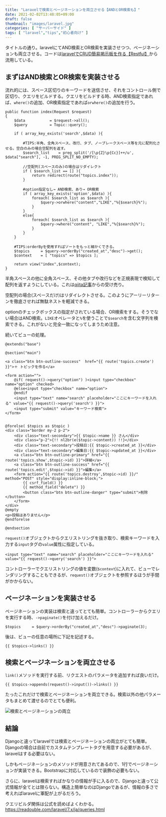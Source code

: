 ```yaml
---
title: "Laravelで検索とページネーションを両立させる【ANDとOR検索も】"
date: 2021-02-02T13:48:05+09:00
draft: false
thumbnail: "images/laravel.jpg"
categories: [ "サーバーサイド" ]
tags: [ "laravel","tips","初心者向け" ]
---
```



タイトルの通り。laravelにてAND検索とOR検索を実装させつつ、ページネーションも両立させる。コードは[laravelでCRUD簡易掲示板を作る【Restful】](/post/laravel-crud-restful/)から流用している。

## まずはAND検索とOR検索を実装させる

流れ的には、スペース区切りのキーワードを送信させ、それをコントロール側で区切り、クエリをビルドする。クエリをビルドする時、AND検索指定であれば、`where()`の追加、OR検索指定であれば`orwhere()`の追加を行う。


    public function index(Request $request)
    {   
        $data           = $request->all();
        $query          = Topic::query();
    
        if ( array_key_exists('search',$data) ){

            #TIPS:半角、全角スペース、改行、タブ、ノーブレークスペース等を元に配列化させる。空白のみの場合空配列を返す。
            $search_list    = preg_split('/[\p{Z}\p{Cc}]++/u', $data["search"], -1, PREG_SPLIT_NO_EMPTY);

            //空配列(スペースのみ)の場合はリダイレクト
            if ( $search_list == [] ){
                return redirect(route("topics.index"));
            }

            #option指定なし→ AND検索、あり→ OR検索
            if ( array_key_exists('option',$data) ){
                foreach( $search_list as $search ){
                    $query->orwhere("content","LIKE","%{$search}%");
                }   
            }
            else{
                foreach( $search_list as $search ){
                    $query->where("content", "LIKE","%{$search}%");
                }   
            }
        }

        #TIPS:orderByを使用すればソートをもっと細かくできる。
        $topics     = $query->orderBy("created_at","desc")->get();
        $context    = [ "topics" => $topics ];

        return view("index",$context);
    }

半角スペースの他に全角スペース、その他タブや改行などを正規表現で検知して配列を返すようにしている。これは[qiita記事](https://qiita.com/mpyw/items/a704cb900dfda0fc0331)からの受け売り。


空配列の場合(スペースだけ)はリダイレクトさせる。このようにアーリーリターンを徹底させれば無駄ネストを軽減できる。

optionのチェックボックスの指定がされている場合、OR検索をする。そうでない場合はAND検索。`LIKE`オペレータと`%`を使うことで`$search`を含む文字列を検索できる。これがないと完全一致になってしまうため注意。


続いてビューの処理。

    @extends("base")
    
    @section("main")
    
    <a class="btn btn-outline-success"  href="{{ route('topics.create') }}">＋ トピックを作る</a>
    
    <form action="">
        @if( request()->query("option") )<input type="checkbox" name="option" checked>
        @else<input type="checkbox" name="option">
        @endif
        <input type="text" name="search" placeholder="ここにキーワードを入れる" value="{{ request()->query('search') }}">
        <input type="submit" value="キーワード検索">
    </form>
    
    
    @forelse( $topics as $topic )
    <div class="border my-2 p-2">
        <div class="text-secondary">{{ $topic->name }} さん</div>
        <div class="p-2">{!! nl2br(e($topic->content)) !!}</div>
        <div class="text-secondary">投稿日:{{ $topic->created_at }}</div>
        <div class="text-secondary">編集日:{{ $topic->updated_at }}</div>
        <a class="btn btn-outline-primary" href="{{ route('topics.show',$topic->id) }}">詳細</a>
        <a class="btn btn-outline-success" href="{{ route('topics.edit',$topic->id) }}">編集</a>
        <form action="{{ route('topics.destroy',$topic->id) }}/" method="POST" style="display:inline-block;">
            {{ csrf_field() }}
            {{ method_field("delete") }}
            <button class="btn btn-outline-danger" type="submit">削除</button>
        </form>
    </div>
    @empty
    <p>投稿はありません</p>
    @endforelse
    
    @endsection

`request()`オブジェクトからクエリストリングを抜き取り、検索キーワードを入力する`input`タグの`value`属性に指定している。

    <input type="text" name="search" placeholder="ここにキーワードを入れる" value="{{ request()->query('search') }}">

コントローラーでクエリストリングの値を変数(`$context`)に入れて、ビューでレンダリングすることもできるが、`request()`オブジェクトを参照するほうが手間がかからない。


## ページネーションを実装させる

ページネーションの実装は検索と違ってとても簡単。コントローラーからクエリを実行する時、`->paginate()`を付け加えるだけ。

    $topics     = $query->orderBy("created_at","desc")->paginate(3);

後は、ビューの任意の場所に下記を記述する。

    {{ $topics->links() }}


## 検索とページネーションを両立させる

`link()`メソッドを実行する前、リクエストのパラメータを追加すれば良いだけ。

    {{ $topics->appends(request()->input())->links() }}

たったこれだけで検索とページネーションを両立できる。検索以外の他パラメータもまとめて渡せるのでとても便利。


<div class="img-center"><img src="/images/Screenshot from 2021-02-02 14-18-31.png" alt="検索とページネーションの両立"></div>


## 結論

Djangoと違ってlaravelでは検索とページネーションの両立がとても簡単。Djangoの場合は自前でカスタムテンプレートタグを用意する必要があるが、laravelはする必要はない。

しかもページネーションのメソッドが用意されてあるので、1行でページネーションが実装できる。Bootstrapに対応しているので装飾の必要もない。

さらに、laravelは検索すればかなりの情報が手に入るので、Djangoと違って公式情報が全てとは限らない。構造上簡単なのはDjangoであるが、情報の多さで考えればlaravelに軍配が上がるだろう。


クエリビルダ関係は公式を読めばよくわかる。https://readouble.com/laravel/7.x/ja/queries.html


